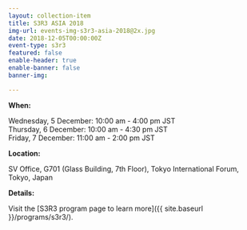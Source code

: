 ```yaml
---
layout: collection-item
title: S3R3 ASIA 2018
img-url: events-img-s3r3-asia-2018@2x.jpg
date: 2018-12-05T00:00:00Z
event-type: s3r3
featured: false
enable-header: true
enable-banner: false
banner-img: 

---
```

**When:**

Wednesday, 5 December:  10:00 am - 4:00 pm JST  
Thursday, 6 December:  10:00 am - 4:30 pm JST  
Friday, 7 December:  11:00 am - 2:00 pm JST

**Location:** 

SV Office, G701 (Glass Building, 7th Floor), Tokyo International Forum, Tokyo, Japan 

**Details:** 

Visit the [S3R3 program page to learn more]({{ site.baseurl }}/programs/s3r3/).
